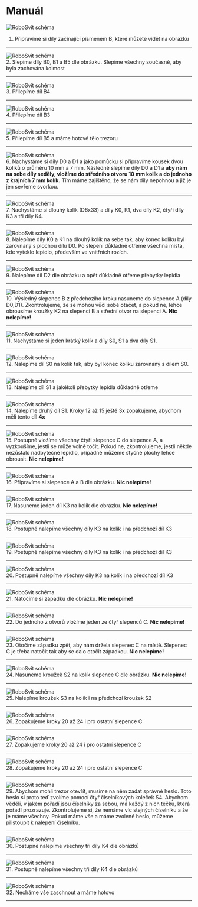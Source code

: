 # Manuál

![RoboSvit schéma](assets/blackBox-01.jpg)<br>
1. Připravíme si díly začínající písmenem B, které můžete vidět na obrázku
<hr>

![RoboSvit schéma](assets/blackBox-02.jpg)<br>
2. Slepíme díly B0, B1 a B5 dle obrázku. Slepíme všechny současně, aby byla zachována kolmost
<hr>

![RoboSvit schéma](assets/blackBox-05.jpg)<br>
3. Přilepíme díl B4
<hr>

![RoboSvit schéma](assets/blackBox-04.jpg)<br>
4. Přilepíme díl B3
<hr>

![RoboSvit schéma](assets/blackBox-03.jpg)<br>
5. Přilepíme díl B5 a máme hotové tělo trezoru
<hr>

![RoboSvit schéma](assets/blackBox-06.jpg)<br>
6. Nachystáme si díly D0 a D1 a jako pomůcku si připravíme kousek dvou kolíků o průměru 10 mm a 7 mm. Následně slepíme díly D0 a D1 a <b>aby nám na sebe díly seděly, vložíme do středního otvoru 10 mm kolík a do jednoho z krajních 7 mm kolík.</b> Tím máme zajištěno, že se nám díly nepohnou a již je jen sevřeme svorkou.
<hr>

![RoboSvit schéma](assets/blackBox-07.jpg)<br>
7. Nachystáme si dlouhý kolík (D6x33) a díly K0, K1, dva díly K2, čtyři díly K3 a tři díly K4.
<hr>

![RoboSvit schéma](assets/blackBox-09.jpg)<br>
8. Nalepíme díly K0 a K1 na dlouhý kolík na sebe tak, aby konec kolíku byl zarovnaný s plochou dílu D0. Po slepení důkladně otřeme všechna místa, kde vyteklo lepidlo, především ve vnitřních rozích.
<hr>

![RoboSvit schéma](assets/blackBox-08.jpg)<br>
9. Nalepíme díl D2 dle obrázku a opět důkladně otřeme přebytky lepidla
<hr>

![RoboSvit schéma](assets/blackBox-10.jpg)<br>
10. Výsledný slepenec B z předchozího kroku nasuneme do slepence A (díly D0,D1). Zkontrolujeme, že se mohou vůči sobě otáčet, a pokud ne, lehce obrousíme kroužky K2 na slepenci B a střední otvor na slepenci A. <b>Nic nelepíme!</b>
<hr>

![RoboSvit schéma](assets/blackBox-11.jpg)<br>
11. Nachystáme si jeden krátký kolík a díly S0, S1 a dva díly S1.
<hr>

![RoboSvit schéma](assets/blackBox-12.jpg)<br>
12. Nalepíme díl S0 na kolík tak, aby byl konec kolíku zarovnaný s dílem S0.
<hr>

![RoboSvit schéma](assets/blackBox-14.jpg)<br>
13.  Nalepíme díl S1 a jakékoli přebytky lepidla důkladně otřeme
<hr>

![RoboSvit schéma](assets/blackBox-13.jpg)<br>
14.  Nalepíme druhý díl S1. Kroky 12 až 15 ještě 3x zopakujeme, abychom měli
tento díl <b>4x</b>
<hr>

![RoboSvit schéma](assets/blackBox-15.jpg)<br>
15. Postupně vložíme všechny čtyři slepence C do slepence A, a vyzkoušíme, jestli se může volně točit. Pokud ne, zkontrolujeme, jestli někde nezůstalo nadbytečné lepidlo, případně můžeme styčné plochy lehce obrousit.
<b>Nic nelepíme!</b>
<hr>

![RoboSvit schéma](assets/blackBox-17.jpg)<br>
16. Připravíme si slepence A a B dle obrázku. <b>Nic nelepíme!</b>
<hr>

![RoboSvit schéma](assets/blackBox-16.jpg)<br>
17. Nasuneme jeden díl K3 na kolík dle obrázku. <b>Nic nelepíme!</b>
<hr>

![RoboSvit schéma](assets/blackBox-18.jpg)<br>
18. Postupně nalepíme všechny díly K3 na kolík i na předchozí díl K3
<hr>

![RoboSvit schéma](assets/blackBox-19.jpg)<br>
19. Postupně nalepíme všechny díly K3 na kolík i na předchozí díl K3
<hr>

![RoboSvit schéma](assets/blackBox-20.jpg)<br>
20. Postupně nalepíme všechny díly K3 na kolík i na předchozí díl K3
<hr>

![RoboSvit schéma](assets/blackBox-21.jpg)<br>
21. Natočíme si západku dle obrázku. <b>Nic nelepíme!</b>
<hr>

![RoboSvit schéma](assets/blackBox-22.jpg)<br>
22. Do jednoho z otvorů vložíme jeden ze čtyř slepenců C. <b>Nic nelepíme!</b>
<hr>

![RoboSvit schéma](assets/blackBox-23.jpg)<br>
23. Otočíme západku zpět, aby nám držela slepenec C na místě. Slepenec C je třeba natočit tak aby se dalo otočit západkou. <b>Nic nelepíme!</b>
<hr>

![RoboSvit schéma](assets/blackBox-25.jpg)<br>
24. Nasuneme kroužek S2 na kolík slepence C dle obrázku. <b>Nic nelepíme!</b>
<hr>

![RoboSvit schéma](assets/blackBox-24.jpg)<br>
25. Nalepíme kroužek S3 na kolík i na předchozí kroužek S2
<hr>

![RoboSvit schéma](assets/blackBox-26.jpg)<br>
26. Zopakujeme kroky 20 až 24 i pro ostatní slepence C
<hr>

![RoboSvit schéma](assets/blackBox-27.jpg)<br>
27. Zopakujeme kroky 20 až 24 i pro ostatní slepence C
<hr>

![RoboSvit schéma](assets/blackBox-28.jpg)<br>
28. Zopakujeme kroky 20 až 24 i pro ostatní slepence C
<hr>

![RoboSvit schéma](assets/blackBox-29.jpg)<br>
29. Abychom mohli trezor otevřít, musíme na něm zadat správné heslo. Toto heslo si proto teď zvolíme pomocí čtyř číselníkových koleček S4. Abychom věděli, v jakém pořadí jsou číselníky za sebou, má každý z nich tečku, která pořadí prozrazuje. Zkontrolujeme si, že nemáme víc stejných číselníku a že je máme všechny. Pokud máme vše a máme zvolené heslo, můžeme přistoupit k nalepení číselníku.
<hr>

![RoboSvit schéma](assets/blackBox-30.jpg)<br>
30. Postupně nalepíme všechny tři díly K4 dle obrázků
<hr>

![RoboSvit schéma](assets/blackBox-31.jpg)<br>
31. Postupně nalepíme všechny tři díly K4 dle obrázků
<hr>

![RoboSvit schéma](assets/blackBox-32.jpg)<br>
32. Necháme vše zaschnout a máme hotovo
<hr>
